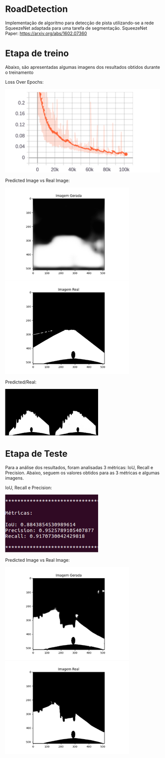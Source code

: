 # RoadDetection
Implementação de algoritmo para detecção de pista utilizando-se a rede SqueezeNet adaptada para uma tarefa de segmentação. 
SqueezeNet Paper: https://arxiv.org/abs/1602.07360

# Etapa de treino
Abaixo, são apresentadas algumas imagens dos resultados obtidos durante o treinamento

Loss Over Epochs:

<p float="left">
  <img src="https://github.com/LeoToledo/RoadDetection/blob/main/imgs/Loss1.png" width="500" />
</p>


Predicted Image vs Real Image:
<p float="left">
  <img src="https://github.com/LeoToledo/RoadDetection/blob/main/imgs/ezgif-6-6f5d9df26f2f.gif" width="400" />
  <img src="https://github.com/LeoToledo/RoadDetection/blob/main/imgs/75_real.png" width="400" /> 
</p>

Predicted/Real:

<p float="center">
  <img src="https://github.com/LeoToledo/RoadDetection/blob/main/imgs/individualImage%20(3).png" width="300" />
</p>

# Etapa de Teste
Para a análise dos resultados, foram analisadas 3 métricas: IoU, Recall e Precision. Abaixo, seguem os valores obtidos para as 3 métricas e algumas imagens.

IoU, Recall e Precision:
<p float="left">
  <img src="https://github.com/LeoToledo/RoadDetection/blob/main/imgs/iou" width="300" />
</p>

Predicted Image vs Real Image:
<p float="left">
  <img src="https://github.com/LeoToledo/RoadDetection/blob/main/imgs/0_gerada.png" width="400" />
  <img src="https://github.com/LeoToledo/RoadDetection/blob/main/imgs/0_real.png" width="400" /> 
</p>
